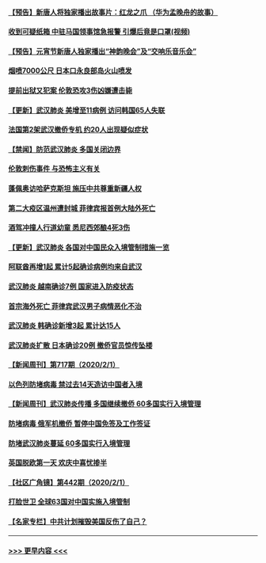 #### [【预告】新唐人将独家播出故事片：红龙之爪 （华为孟晚舟的故事）](../pages/prog202/a102767728.md?t=02031522) 
#### [收到可疑纸箱 中驻马国领事馆急报警 引爆后竟是口罩(视频)](../pages/prog202/a102767695.md?t=02031522) 
#### [【预告】元宵节新唐人独家播出“神韵晚会”及“交响乐音乐会”](../pages/prog202/a102767674.md?t=02031522) 
#### [烟喷7000公尺 日本口永良部岛火山喷发](../pages/prog202/a102767687.md?t=02031522) 
#### [提前出狱又犯案 伦敦恐攻3伤凶嫌遭击毙](../pages/prog202/a102767635.md?t=02031522) 
#### [【更新】武汉肺炎 美增至11病例 访问韩国65人失联](../pages/prog202/a102758911.md?t=02031522) 
#### [法国第2架武汉撤侨专机 约20人出现疑似症状](../pages/prog202/a102767617.md?t=02031522) 
#### [【禁闻】防范武汉肺炎  多国关闭边界](../pages/prog202/a102767542.md?t=02031522) 
#### [伦敦刺伤事件 与恐怖主义有关](../pages/prog202/a102767509.md?t=02031522) 
#### [蓬佩奥访哈萨克斯坦 施压中共尊重新疆人权](../pages/prog202/a102767395.md?t=02031522) 
#### [第二大疫区温州遭封城 菲律宾报首例大陆外死亡](../pages/prog202/a102767388.md?t=02031522) 
#### [酒驾冲撞人行道幼童 悉尼西郊酿4死3伤](../pages/prog202/a102767238.md?t=02031522) 
#### [【更新】武汉肺炎 各国对中国民众入境管制措施一览](../pages/prog202/a102767170.md?t=02031522) 
#### [阿联酋再增1起 累计5起确诊病例均来自武汉](../pages/prog202/a102767207.md?t=02031522) 
#### [武汉肺炎 越南确诊7例 国家进入防疫状态](../pages/prog202/a102767186.md?t=02031522) 
#### [首宗海外死亡 菲律宾武汉男子病情恶化不治](../pages/prog202/a102767150.md?t=02031522) 
#### [武汉肺炎 韩确诊新增3起 累计达15人](../pages/prog202/a102767132.md?t=02031522) 
#### [武汉肺炎扩散 日本确诊20例 撤侨官员惊传坠楼](../pages/prog202/a102767109.md?t=02031522) 
#### [【新闻周刊】第717期（2020/2/1）](../pages/prog202/a102767114.md?t=02031522) 
#### [以色列防堵病毒 禁过去14天造访中国者入境](../pages/prog202/a102767091.md?t=02031522) 
#### [【新闻周刊】武汉肺炎传播 多国继续撤侨 60多国实行入境管理](../pages/prog202/a102767044.md?t=02031522) 
#### [防堵病毒 俄军机撤侨 暂停中国免签及工作签证](../pages/prog202/a102767084.md?t=02031522) 
#### [防堵武汉肺炎蔓延 60多国实行入境管理](../pages/prog202/a102766756.md?t=02031522) 
#### [英国脱欧第一天 欢庆中喜忧掺半](../pages/prog202/a102766971.md?t=02031522) 
#### [【社区广角镜】第442期（2020/2/1）](../pages/prog202/a102766826.md?t=02031522) 
#### [打脸世卫 全球63国对中国实施入境管制](../pages/prog202/a102766497.md?t=02031522) 
#### [【名家专栏】中共计划摧毁美国反伤了自己？](../pages/prog202/a102766174.md?t=02031522) 

----
#### [ >>> 更早内容 <<< ](../indexes/prog202-earlier.md)
